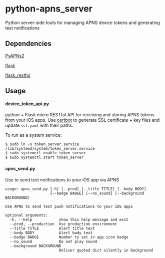 # python-apns_server
Python server-side tools for managing APNS device tokens and generating test notifications

## Dependencies
[PyAPNs2](https://github.com/Pr0Ger/PyAPNs2)

[flask](https://pypi.org/project/Flask/)

[flask_restful](https://pypi.org/project/Flask-RESTful/)

## Usage
#### device_token_api.py
python + Flask micro RESTful API for receiving and storing APNS tokens from your iOS apps. Use [certbot](https://certbot.eff.org/) to generate SSL certificate + key files and update `ssl.yaml` with their paths.

To run as a system service:
```
$ sudo ln -s token_server.service /lib/systemd/system/token_server.service
$ sudo systemctl enable token_server
$ sudo systemctl start token_server
```

#### apns_send.py
Use to send test notifications to your iOS app via APNS
```
usage: apns_send.py [-h] [--prod] [--title TITLE] [--body BODY]
                    [--badge BADGE] [--no_sound] [--background BACKGROUND]

Use APNS to send test push notifications to your iOS apps

optional arguments:
  -h, --help            show this help message and exit
  --prod, --production  Use production environment
  --title TITLE         Alert title text
  --body BODY           Alert body text
  --badge BADGE         Number to set in app icon badge
  --no_sound            Do not play sound
  --background BACKGROUND
                        Deliver quoted dict silently in background
```
